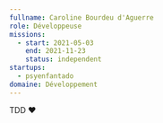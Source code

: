 ```yaml
---
fullname: Caroline Bourdeu d'Aguerre
role: Développeuse
missions:
  - start: 2021-05-03
    end: 2021-11-23
    status: independent
startups:
  - psyenfantado
domaine: Développement
---
```


TDD ❤️
